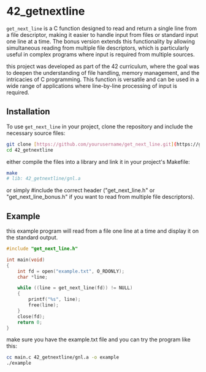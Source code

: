 # 42_getnextline

`get_next_line` is a C function designed to read and return a single line from a file descriptor, making it easier to handle input from files or standard input one line at a time. The bonus version extends this functionality by allowing simultaneous reading from multiple file descriptors, which is particularly useful in complex programs where input is required from multiple sources.

this project was developed as part of the 42 curriculum, where the goal was to deepen the understanding of file handling, memory management, and the intricacies of C programming. This function is versatile and can be used in a wide range of applications where line-by-line processing of input is required.

## Installation

To use `get_next_line` in your project, clone the repository and include the necessary source files:

```bash
git clone [https://github.com/yourusername/get_next_line.git](https://github.com/asemsey/42_getnextline.git)
cd 42_getnextline
```
either compile the files into a library and link it in your project's Makefile:
```bash
make
# lib: 42_getnextline/gnl.a
```
or simply #include the correct header ("get_next_line.h" or "get_next_line_bonus.h" if you want to read from multiple file descriptors).


## Example

this example program will read from a file one line at a time and display it on the standard output.
```c
#include "get_next_line.h"

int main(void)
{
    int fd = open("example.txt", O_RDONLY);
    char *line;

    while ((line = get_next_line(fd)) != NULL)
    {
        printf("%s", line);
        free(line);
    }
    close(fd);
    return 0;
}
```
make sure you have the example.txt file and you can try the program like this:
```bash
cc main.c 42_getnextline/gnl.a -o example
./example
```
